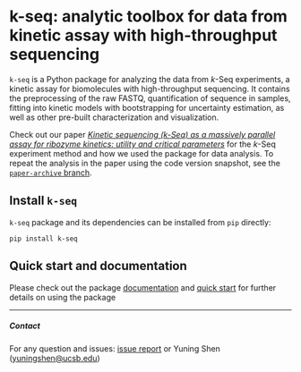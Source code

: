 k-seq: analytic toolbox for data from kinetic assay with high-throughput sequencing
==============================

`k-seq` is a Python package for analyzing the data from *k*-Seq experiments, a kinetic assay for biomolecules with high-throughput sequencing. It contains the preprocessing of the raw FASTQ, quantification of sequence in samples, fitting into kinetic models with bootstrapping for uncertainty estimation, as well as other pre-built characterization and visualization.


Check out our paper [*Kinetic sequencing (k-Seq) as a massively parallel assay for ribozyme kinetics: utility and critical parameters*](https://www.biorxiv.org/content/10.1101/2020.12.02.407346v1)
for the *k*-Seq experiment method and how we used the package for data analysis. To repeat the analysis in the paper using the code version snapshot, see the [`paper-archive` branch](https://github.com/ichen-lab-ucsb/k-seq/tree/paper-archive).


## Install `k-seq`

`k-seq` package and its dependencies can be installed from `pip` directly:
```shell script
pip install k-seq
```

## Quick start and documentation

Please check out the package [documentation](https://ichen-lab-ucsb.github.io/k-seq/) and [quick start](https://ichen-lab-ucsb.github.io/k-seq/) for further details on using the package

----
##### Contact
For any question and issues: [issue report](https://github.com/ichen-lab-ucsb/k-seq/issues) or Yuning Shen (yuningshen@ucsb.edu)
